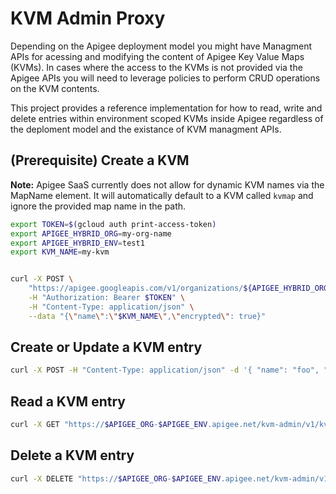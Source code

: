 # KVM Admin Proxy

Depending on the Apigee deployment model you might have Managment APIs for
acessing and modifying the content of Apigee Key Value Maps (KVMs). In cases
where the access to the KVMs is not provided via the Apigee APIs you will need
to leverage policies to perform CRUD operations on the KVM contents.

This project provides a reference implementation for how to read, write and
delete entries within environment scoped KVMs inside Apigee regardless of the
deploment model and the existance of KVM managment APIs.

## (Prerequisite) Create a KVM

**Note:** Apigee SaaS currently does not allow for dynamic KVM names via the
MapName element. It will automatically default to a KVM called `kvmap` and
ignore the provided map name in the path.

```sh
export TOKEN=$(gcloud auth print-access-token)
export APIGEE_HYBRID_ORG=my-org-name
export APIGEE_HYBRID_ENV=test1
export KVM_NAME=my-kvm


curl -X POST \
    "https://apigee.googleapis.com/v1/organizations/${APIGEE_HYBRID_ORG}/environments/$APIGEE_HYBRID_ENV/keyvaluemaps" \
    -H "Authorization: Bearer $TOKEN" \
    -H "Content-Type: application/json" \
    --data "{\"name\":\"$KVM_NAME\",\"encrypted\": true}"
```

## Create or Update a KVM entry

```sh
curl -X POST -H "Content-Type: application/json" -d '{ "name": "foo", "value": "bar" }' "https://$APIGEE_ORG-$APIGEE_ENV.apigee.net/kvm-admin/v1/kvms/$KVM_NAME/entries"
```

## Read a KVM entry

```sh
curl -X GET "https://$APIGEE_ORG-$APIGEE_ENV.apigee.net/kvm-admin/v1/kvms/$KVM_NAME/entries/foo"
```

## Delete a KVM entry

```sh
curl -X DELETE "https://$APIGEE_ORG-$APIGEE_ENV.apigee.net/kvm-admin/v1/kvms/$KVM_NAME/entries/foo"
```
